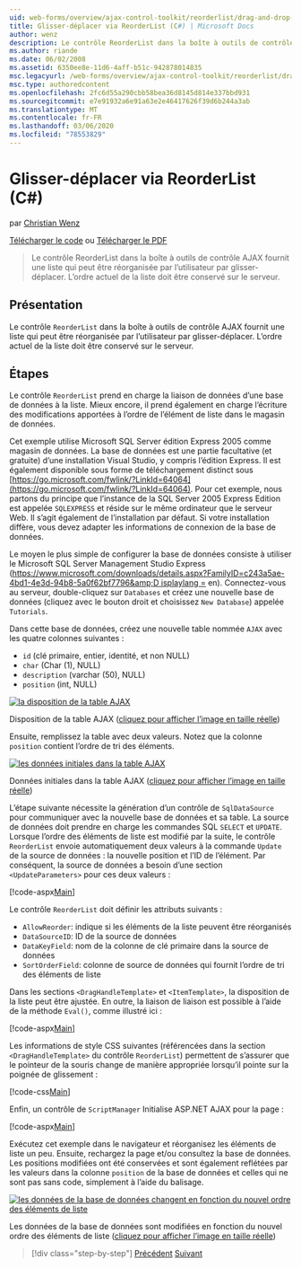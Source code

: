 ```yaml
---
uid: web-forms/overview/ajax-control-toolkit/reorderlist/drag-and-drop-via-reorderlist-cs
title: Glisser-déplacer via ReorderList (C#) | Microsoft Docs
author: wenz
description: Le contrôle ReorderList dans la boîte à outils de contrôle AJAX fournit une liste qui peut être réorganisée par l’utilisateur par glisser-déplacer. L’ordre actuel de la liste doit être...
ms.author: riande
ms.date: 06/02/2008
ms.assetid: 6350ee8e-11d6-4aff-b51c-942878014835
msc.legacyurl: /web-forms/overview/ajax-control-toolkit/reorderlist/drag-and-drop-via-reorderlist-cs
msc.type: authoredcontent
ms.openlocfilehash: 2fc6d55a290cbb58bea36d8145d814e337bbd931
ms.sourcegitcommit: e7e91932a6e91a63e2e46417626f39d6b244a3ab
ms.translationtype: MT
ms.contentlocale: fr-FR
ms.lasthandoff: 03/06/2020
ms.locfileid: "78553829"
---
```

# <a name="drag-and-drop-via-reorderlist-c"></a>Glisser-déplacer via ReorderList (C#)

par [Christian Wenz](https://github.com/wenz)

[Télécharger le code](https://download.microsoft.com/download/9/3/f/93f8daea-bebd-4821-833b-95205389c7d0/ReorderList5.cs.zip) ou [Télécharger le PDF](https://download.microsoft.com/download/2/d/c/2dc10e34-6983-41d4-9c08-f78f5387d32b/reorderlist5CS.pdf)

> Le contrôle ReorderList dans la boîte à outils de contrôle AJAX fournit une liste qui peut être réorganisée par l’utilisateur par glisser-déplacer. L’ordre actuel de la liste doit être conservé sur le serveur.

## <a name="overview"></a>Présentation

Le contrôle `ReorderList` dans la boîte à outils de contrôle AJAX fournit une liste qui peut être réorganisée par l’utilisateur par glisser-déplacer. L’ordre actuel de la liste doit être conservé sur le serveur.

## <a name="steps"></a>Étapes

Le contrôle `ReorderList` prend en charge la liaison de données d’une base de données à la liste. Mieux encore, il prend également en charge l’écriture des modifications apportées à l’ordre de l’élément de liste dans le magasin de données.

Cet exemple utilise Microsoft SQL Server édition Express 2005 comme magasin de données. La base de données est une partie facultative (et gratuite) d’une installation Visual Studio, y compris l’édition Express. Il est également disponible sous forme de téléchargement distinct sous [https://go.microsoft.com/fwlink/?LinkId=64064](https://go.microsoft.com/fwlink/?LinkId=64064). Pour cet exemple, nous partons du principe que l’instance de la SQL Server 2005 Express Edition est appelée `SQLEXPRESS` et réside sur le même ordinateur que le serveur Web. Il s’agit également de l’installation par défaut. Si votre installation diffère, vous devez adapter les informations de connexion de la base de données.

Le moyen le plus simple de configurer la base de données consiste à utiliser le Microsoft SQL Server Management Studio Express ([https://www.microsoft.com/downloads/details.aspx?FamilyID=c243a5ae-4bd1-4e3d-94b8-5a0f62bf7796&amp;D isplaylang =](https://www.microsoft.com/downloads/details.aspx?FamilyID=c243a5ae-4bd1-4e3d-94b8-5a0f62bf7796&amp;DisplayLang=en) en). Connectez-vous au serveur, double-cliquez sur `Databases` et créez une nouvelle base de données (cliquez avec le bouton droit et choisissez `New Database`) appelée `Tutorials`.

Dans cette base de données, créez une nouvelle table nommée `AJAX` avec les quatre colonnes suivantes :

- `id` (clé primaire, entier, identité, et non NULL)
- `char` (Char (1), NULL)
- `description` (varchar (50), NULL)
- `position` (int, NULL)

[![la disposition de la table AJAX](drag-and-drop-via-reorderlist-cs/_static/image2.png)](drag-and-drop-via-reorderlist-cs/_static/image1.png)

Disposition de la table AJAX ([cliquez pour afficher l’image en taille réelle](drag-and-drop-via-reorderlist-cs/_static/image3.png))

Ensuite, remplissez la table avec deux valeurs. Notez que la colonne `position` contient l’ordre de tri des éléments.

[![les données initiales dans la table AJAX](drag-and-drop-via-reorderlist-cs/_static/image5.png)](drag-and-drop-via-reorderlist-cs/_static/image4.png)

Données initiales dans la table AJAX ([cliquez pour afficher l’image en taille réelle](drag-and-drop-via-reorderlist-cs/_static/image6.png))

L’étape suivante nécessite la génération d’un contrôle de `SqlDataSource` pour communiquer avec la nouvelle base de données et sa table. La source de données doit prendre en charge les commandes SQL `SELECT` et `UPDATE`. Lorsque l’ordre des éléments de liste est modifié par la suite, le contrôle `ReorderList` envoie automatiquement deux valeurs à la commande `Update` de la source de données : la nouvelle position et l’ID de l’élément. Par conséquent, la source de données a besoin d’une section `<UpdateParameters>` pour ces deux valeurs :

[!code-aspx[Main](drag-and-drop-via-reorderlist-cs/samples/sample1.aspx)]

Le contrôle `ReorderList` doit définir les attributs suivants :

- `AllowReorder`: indique si les éléments de la liste peuvent être réorganisés
- `DataSourceID`: ID de la source de données
- `DataKeyField`: nom de la colonne de clé primaire dans la source de données
- `SortOrderField`: colonne de source de données qui fournit l’ordre de tri des éléments de liste

Dans les sections `<DragHandleTemplate>` et `<ItemTemplate>`, la disposition de la liste peut être ajustée. En outre, la liaison de liaison est possible à l’aide de la méthode `Eval()`, comme illustré ici :

[!code-aspx[Main](drag-and-drop-via-reorderlist-cs/samples/sample2.aspx)]

Les informations de style CSS suivantes (référencées dans la section `<DragHandleTemplate>` du contrôle `ReorderList`) permettent de s’assurer que le pointeur de la souris change de manière appropriée lorsqu’il pointe sur la poignée de glissement :

[!code-css[Main](drag-and-drop-via-reorderlist-cs/samples/sample3.css)]

Enfin, un contrôle de `ScriptManager` Initialise ASP.NET AJAX pour la page :

[!code-aspx[Main](drag-and-drop-via-reorderlist-cs/samples/sample4.aspx)]

Exécutez cet exemple dans le navigateur et réorganisez les éléments de liste un peu. Ensuite, rechargez la page et/ou consultez la base de données. Les positions modifiées ont été conservées et sont également reflétées par les valeurs dans la colonne `position` de la base de données et celles qui ne sont pas sans code, simplement à l’aide du balisage.

[![les données de la base de données changent en fonction du nouvel ordre des éléments de liste](drag-and-drop-via-reorderlist-cs/_static/image8.png)](drag-and-drop-via-reorderlist-cs/_static/image7.png)

Les données de la base de données sont modifiées en fonction du nouvel ordre des éléments de liste ([cliquez pour afficher l’image en taille réelle](drag-and-drop-via-reorderlist-cs/_static/image9.png))

> [!div class="step-by-step"]
> [Précédent](using-postbacks-with-reorderlist-cs.md)
> [Suivant](using-postbacks-with-reorderlist-vb.md)
